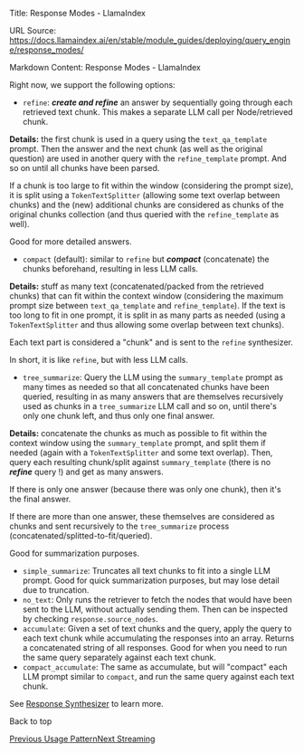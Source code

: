 Title: Response Modes - LlamaIndex

URL Source: https://docs.llamaindex.ai/en/stable/module_guides/deploying/query_engine/response_modes/

Markdown Content:
Response Modes - LlamaIndex


Right now, we support the following options:

*   `refine`: **_create and refine_** an answer by sequentially going through each retrieved text chunk. This makes a separate LLM call per Node/retrieved chunk.

**Details:** the first chunk is used in a query using the `text_qa_template` prompt. Then the answer and the next chunk (as well as the original question) are used in another query with the `refine_template` prompt. And so on until all chunks have been parsed.

If a chunk is too large to fit within the window (considering the prompt size), it is split using a `TokenTextSplitter` (allowing some text overlap between chunks) and the (new) additional chunks are considered as chunks of the original chunks collection (and thus queried with the `refine_template` as well).

Good for more detailed answers.

*   `compact` (default): similar to `refine` but **_compact_** (concatenate) the chunks beforehand, resulting in less LLM calls.

**Details:** stuff as many text (concatenated/packed from the retrieved chunks) that can fit within the context window (considering the maximum prompt size between `text_qa_template` and `refine_template`). If the text is too long to fit in one prompt, it is split in as many parts as needed (using a `TokenTextSplitter` and thus allowing some overlap between text chunks).

Each text part is considered a "chunk" and is sent to the `refine` synthesizer.

In short, it is like `refine`, but with less LLM calls.

*   `tree_summarize`: Query the LLM using the `summary_template` prompt as many times as needed so that all concatenated chunks have been queried, resulting in as many answers that are themselves recursively used as chunks in a `tree_summarize` LLM call and so on, until there's only one chunk left, and thus only one final answer.

**Details:** concatenate the chunks as much as possible to fit within the context window using the `summary_template` prompt, and split them if needed (again with a `TokenTextSplitter` and some text overlap). Then, query each resulting chunk/split against `summary_template` (there is no **_refine_** query !) and get as many answers.

If there is only one answer (because there was only one chunk), then it's the final answer.

If there are more than one answer, these themselves are considered as chunks and sent recursively to the `tree_summarize` process (concatenated/splitted-to-fit/queried).

Good for summarization purposes.

*   `simple_summarize`: Truncates all text chunks to fit into a single LLM prompt. Good for quick summarization purposes, but may lose detail due to truncation.
*   `no_text`: Only runs the retriever to fetch the nodes that would have been sent to the LLM, without actually sending them. Then can be inspected by checking `response.source_nodes`.
*   `accumulate`: Given a set of text chunks and the query, apply the query to each text chunk while accumulating the responses into an array. Returns a concatenated string of all responses. Good for when you need to run the same query separately against each text chunk.
*   `compact_accumulate`: The same as accumulate, but will "compact" each LLM prompt similar to `compact`, and run the same query against each text chunk.

See [Response Synthesizer](https://docs.llamaindex.ai/en/stable/module_guides/querying/response_synthesizers/) to learn more.

Back to top

[Previous Usage Pattern](https://docs.llamaindex.ai/en/stable/module_guides/deploying/query_engine/usage_pattern/)[Next Streaming](https://docs.llamaindex.ai/en/stable/module_guides/deploying/query_engine/streaming/)
